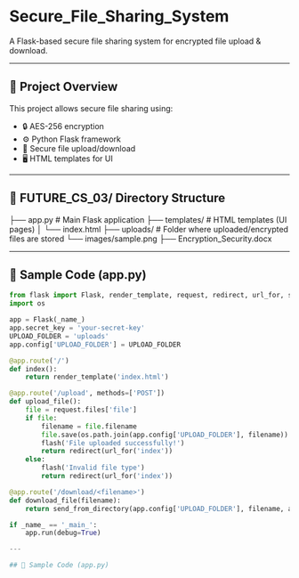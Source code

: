 ﻿# Secure_File_Sharing_System

A Flask-based secure file sharing system for encrypted file upload & download.

---

## 🧠 Project Overview

This project allows secure file sharing using:

- 🔒 AES-256 encryption  
- ⚙ Python Flask framework  
- 📁 Secure file upload/download  
- 🖥 HTML templates for UI  

---

## 📂 FUTURE_CS_03/ Directory Structure

├── app.py # Main Flask application
├── templates/ # HTML templates (UI pages)
│ └── index.html
├── uploads/ # Folder where uploaded/encrypted files are stored
└── images/sample.png
├── Encryption_Security.docx


---

## 🧪 Sample Code (app.py)

```python
from flask import Flask, render_template, request, redirect, url_for, send_from_directory, flash
import os

app = Flask(_name_)
app.secret_key = 'your-secret-key'
UPLOAD_FOLDER = 'uploads'
app.config['UPLOAD_FOLDER'] = UPLOAD_FOLDER

@app.route('/')
def index():
    return render_template('index.html')

@app.route('/upload', methods=['POST'])
def upload_file():
    file = request.files['file']
    if file:
        filename = file.filename
        file.save(os.path.join(app.config['UPLOAD_FOLDER'], filename))
        flash('File uploaded successfully!')
        return redirect(url_for('index'))
    else:
        flash('Invalid file type')
        return redirect(url_for('index'))

@app.route('/download/<filename>')
def download_file(filename):
    return send_from_directory(app.config['UPLOAD_FOLDER'], filename, as_attachment=True)

if _name_ == '_main_':
    app.run(debug=True)

---

## 🧪 Sample Code (app.py)
